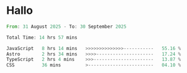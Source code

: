 # Hallo
<!--START_SECTION:waka-->

```rust
From: 31 August 2025 - To: 30 September 2025

Total Time: 14 hrs 57 mins

JavaScript   8 hrs 14 mins   >>>>>>>>>>>>>>-----------   55.16 %
Astro        2 hrs 34 mins   >>>>---------------------   17.24 %
TypeScript   2 hrs 4 mins    >>>----------------------   13.87 %
CSS          36 mins         >------------------------   04.10 %
```

<!--END_SECTION:waka-->

